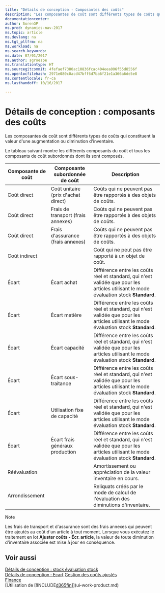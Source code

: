 ```yaml
---
title: "Détails de conception - Composantes des coûts"
description: "Les composantes de coût sont différents types de coûts qui constituent la valeur d'une augmentation ou diminution d'inventaire."
documentationcenter: 
author: SorenGP
ms.prod: dynamics-nav-2017
ms.topic: article
ms.devlang: na
ms.tgt_pltfrm: na
ms.workload: na
ms.search.keywords: 
ms.date: 07/01/2017
ms.author: sgroespe
ms.translationtype: HT
ms.sourcegitcommit: 4fefaef7380ac10836fcac404eea006f55d8556f
ms.openlocfilehash: 2971e080c0acd47bff6d7ba6f21e1a366a6de5e8
ms.contentlocale: fr-ca
ms.lasthandoff: 10/16/2017

---
```

# <a name="design-details-cost-components"></a>Détails de conception : composants des coûts
Les composantes de coût sont différents types de coûts qui constituent la valeur d'une augmentation ou diminution d'inventaire.  

 Le tableau suivant montre les différents composants du coût et tous les composants de coût subordonnés dont ils sont composés.  

|Composante de coût|Composante subordonnée de coût|Description|  
|--------------------|--------------------------------|---------------------------------------|  
|Coût direct|Coût unitaire (prix d'achat direct)|Coûts qui ne peuvent pas être rapportés à des objets de coûts.|  
|Coût direct|Frais de transport (frais annexes)|Coûts qui ne peuvent pas être rapportés à des objets de coûts.|  
|Coût direct|Frais d'assurance (frais annexes)|Coûts qui ne peuvent pas être rapportés à des objets de coûts.|  
|Coût indirect||Coût qui ne peut pas être rapporté à un objet de coût.|  
|Écart|Écart achat|Différence entre les coûts réel et standard, qui n'est validée que pour les articles utilisant le mode évaluation stock **Standard**.|  
|Écart|Écart matière|Différence entre les coûts réel et standard, qui n'est validée que pour les articles utilisant le mode évaluation stock **Standard**.|  
|Écart|Écart capacité|Différence entre les coûts réel et standard, qui n'est validée que pour les articles utilisant le mode évaluation stock **Standard**.|  
|Écart|Écart sous-traitance|Différence entre les coûts réel et standard, qui n'est validée que pour les articles utilisant le mode évaluation stock **Standard**.|  
|Écart|Utilisation fixe de capacité|Différence entre les coûts réel et standard, qui n'est validée que pour les articles utilisant le mode évaluation stock **Standard**.|  
|Écart|Écart frais généraux production|Différence entre les coûts réel et standard, qui n'est validée que pour les articles utilisant le mode évaluation stock **Standard**.|  
|Réévaluation||Amortissement ou appréciation de la valeur inventaire en cours.|  
|Arrondissement||Reliquats créés par le mode de calcul de l'évaluation des diminutions d'inventaire.|  

> [!NOTE]  
>  Les frais de transport et d'assurance sont des frais annexes qui peuvent être ajoutés au coût d'un article à tout moment. Lorsque vous exécutez le traitement en lot **Ajuster coûts - Écr. article**, la valeur de toute diminution d'inventaire associée est mise à jour en conséquence.  

## <a name="see-also"></a>Voir aussi  
 [Détails de conception : stock évaluation stock](design-details-inventory-costing.md)   
 [Détails de conception : Ecart](design-details-variance.md) [Gestion des coûts ajustés](finance-manage-inventory-costs.md)  
 [Finance](finance.md)  
 [Utilisation de [!INCLUDE[d365fin](includes/d365fin_md.md)]](ui-work-product.md)  

